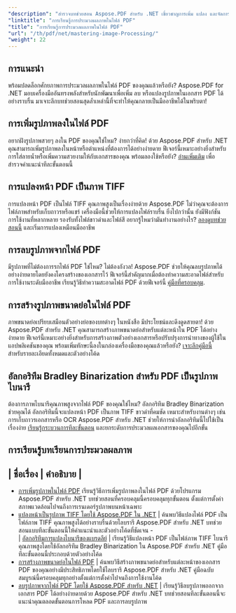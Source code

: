 ```yaml
---
"description": "สำรวจบทช่วยสอน Aspose.PDF สำหรับ .NET เชี่ยวชาญการเพิ่ม แปลง และจัดการรูปภาพในไฟล์ PDF ด้วยคู่มือและตัวอย่างโค้ดที่ใช้งานง่ายและปรับให้เหมาะกับ SEO"
"linktitle": "การเรียนรู้การประมวลผลภาพในไฟล์ PDF"
"title": "การเรียนรู้การประมวลผลภาพในไฟล์ PDF"
"url": "/th/pdf/net/mastering-image-Processing/"
"weight": 22
---
```


## การแนะนำ

พร้อมปลดล็อกศักยภาพการประมวลผลภาพในไฟล์ PDF ของคุณแล้วหรือยัง? Aspose.PDF for .NET มอบเครื่องมืออันทรงพลังสำหรับนักพัฒนาเพื่อเพิ่ม ลบ หรือแปลงรูปภาพในเอกสาร PDF ได้อย่างราบรื่น มาเจาะลึกบทช่วยสอนสุดล้ำเหล่านี้ที่จะทำให้คุณกลายเป็นมืออาชีพได้ในพริบตา!

## การเพิ่มรูปภาพลงในไฟล์ PDF  

อยากฝังรูปภาพสวยๆ ลงใน PDF ของคุณใช่ไหม? ง่ายกว่าที่คิด! ด้วย Aspose.PDF สำหรับ .NET คุณสามารถเพิ่มรูปภาพลงในหน้าหรือตำแหน่งที่ต้องการได้อย่างง่ายดาย ฟีเจอร์นี้เหมาะอย่างยิ่งสำหรับการใส่ลายน้ำหรือเพิ่มความสวยงามให้กับเอกสารของคุณ พร้อมลองใช้หรือยัง? [อ่านเพิ่มเติม](./adding-image/) เพื่อสำรวจคำแนะนำทีละขั้นตอนนี้

## การแปลงหน้า PDF เป็นภาพ TIFF  

การแปลงหน้า PDF เป็นไฟล์ TIFF คุณภาพสูงเป็นเรื่องง่ายด้วย Aspose.PDF ไม่ว่าคุณจะต้องการไฟล์ภาพสำหรับเก็บถาวรหรือแชร์ เครื่องมือนี้ช่วยให้การแปลงไฟล์ราบรื่น ยิ่งไปกว่านั้น ยังมีฟังก์ชันการใช้งานที่หลากหลาย รองรับทั้งไฟล์ขาวดำและไฟล์สี อยากรู้ไหมว่ามันทำงานอย่างไร? [ลองดูบทช่วยสอนนี้](./convert-pages-to-tiff-images/) และเริ่มการแปลงเหมือนมืออาชีพ

## การลบรูปภาพจากไฟล์ PDF  

มีรูปภาพที่ไม่ต้องการรกไฟล์ PDF ใช่ไหม? ไม่ต้องกังวล! Aspose.PDF ช่วยให้คุณลบรูปภาพได้อย่างง่ายดายโดยยังคงโครงสร้างของเอกสารไว้ ฟีเจอร์นี้สำคัญมากเมื่อต้องทำความสะอาดไฟล์สำหรับการใช้งานระดับมืออาชีพ เรียนรู้วิธีทำความสะอาดไฟล์ PDF ด้วยฟีเจอร์นี้ [คู่มือที่ครอบคลุม](./delete-images-from-pdf-files/).  

## การสร้างรูปภาพขนาดย่อในไฟล์ PDF  

ภาพขนาดย่อเปรียบเสมือนตัวอย่างย่อของบทต่างๆ ในหนังสือ มีประโยชน์และดึงดูดสายตา! ด้วย Aspose.PDF สำหรับ .NET คุณสามารถสร้างภาพขนาดย่อสำหรับแต่ละหน้าใน PDF ได้อย่างง่ายดาย ฟีเจอร์นี้เหมาะอย่างยิ่งสำหรับการสร้างภาพตัวอย่างเอกสารหรือปรับปรุงการนำทางของผู้ใช้ในแอปพลิเคชันของคุณ พร้อมเพิ่มทักษะนี้ลงในกล่องเครื่องมือของคุณแล้วหรือยัง? [เจาะลึกคู่มือนี้](./creating-thumbnail-images/) สำหรับรายละเอียดทั้งหมดและตัวอย่างโค้ด

## อัลกอริทึม Bradley Binarization สำหรับ PDF เป็นรูปภาพไบนารี  

ต้องการภาพไบนารีคุณภาพสูงจากไฟล์ PDF ของคุณใช่ไหม? อัลกอริทึม Bradley Binarization ช่วยคุณได้ อัลกอริทึมนี้จะแปลงหน้า PDF เป็นภาพ TIFF ขาวดำที่คมชัด เหมาะสำหรับงานต่างๆ เช่น การเก็บถาวรเอกสารหรือ OCR Aspose.PDF สำหรับ .NET ช่วยให้การนำอัลกอริทึมนี้ไปใช้เป็นเรื่องง่าย [เรียนรู้กระบวนการทีละขั้นตอน](./bradley-binarization-algorithm/) และยกระดับการประมวลผลเอกสารของคุณไปอีกขั้น

## การเรียนรู้บทเรียนการประมวลผลภาพ
| ชื่อเรื่อง | คำอธิบาย |
- 
- [การเพิ่มรูปภาพในไฟล์ PDF](./adding-image/) เรียนรู้วิธีการเพิ่มรูปภาพลงในไฟล์ PDF ด้วยโปรแกรม Aspose.PDF สำหรับ .NET บทช่วยสอนที่ครอบคลุมนี้ครอบคลุมทุกขั้นตอน ตั้งแต่การตั้งค่าสภาพแวดล้อมไปจนถึงการเรนเดอร์รูปภาพบนหน้าเฉพาะ  
- [แปลงหน้าเป็นรูปภาพ TIFF โดยใช้ Aspose.PDF ใน .NET](./convert-pages-to-tiff-images/) | ค้นพบวิธีแปลงไฟล์ PDF เป็นไฟล์ภาพ TIFF คุณภาพสูงได้อย่างราบรื่นด้วยไลบรารี Aspose.PDF สำหรับ .NET บทช่วยสอนแบบทีละขั้นตอนนี้ให้คำแนะนำและตัวอย่างโค้ดที่ชัดเจน -  
| [อัลกอริทึมการแปลงไบนารีของแบรดลีย์](./bradley-binarization-algorithm/) | เรียนรู้วิธีแปลงหน้า PDF เป็นไฟล์ภาพ TIFF ไบนารีคุณภาพสูงโดยใช้อัลกอริทึม Bradley Binarization ใน Aspose.PDF สำหรับ .NET คู่มือทีละขั้นตอนนี้ประกอบด้วยตัวอย่างโค้ด   
- [การสร้างภาพขนาดย่อในไฟล์ PDF](./creating-thumbnail-images/) | ค้นพบวิธีสร้างภาพขนาดย่อสำหรับแต่ละหน้าของเอกสาร PDF ของคุณอย่างมีประสิทธิภาพโดยใช้ไลบรารี Aspose.PDF สำหรับ .NET คู่มือฉบับสมบูรณ์นี้ครอบคลุมทุกอย่างตั้งแต่การตั้งค่าไปจนถึงการใช้งานโค้ด  
- [ลบรูปภาพจากไฟล์ PDF โดยใช้ Aspose.PDF สำหรับ .NET](./delete-images-from-pdf-files/) | เรียนรู้วิธีลบรูปภาพออกจากเอกสาร PDF ได้อย่างง่ายดายด้วย Aspose.PDF สำหรับ .NET บทช่วยสอนทีละขั้นตอนนี้จะแนะนำคุณตลอดขั้นตอนการโหลด PDF และการลบรูปภาพ